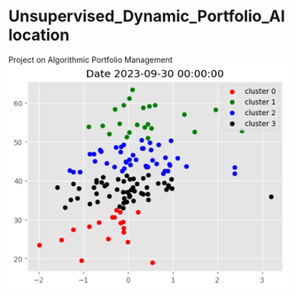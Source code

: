 # Unsupervised_Dynamic_Portfolio_Allocation
Project on Algorithmic Portfolio Management
![Sample](KMeansClusterSample.png)

